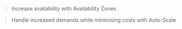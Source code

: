 > Increase availability with Availability Zones

> Handle increased demands while minimising costs with Auto-Scale